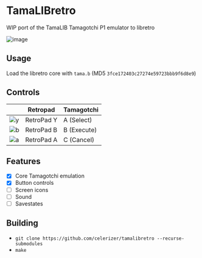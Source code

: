 # TamaLIBretro

WIP port of the TamaLIB Tamagotchi P1 emulator to libretro

![image](https://github.com/user-attachments/assets/c2170604-694e-4e3e-bf27-d2c72e4101e1)

## Usage
Load the libretro core with `tama.b` (MD5 `3fce172403c27274e59723bbb9f6d8e9`)

## Controls
| | Retropad | Tamagotchi |
|-|-|-|
| ![y](https://github.com/user-attachments/assets/4a18efa5-ab53-4617-bcb3-3da92f71b651) | RetroPad Y | A (Select) |
| ![b](https://github.com/user-attachments/assets/70fa7f03-51fe-4677-99a7-e757f4dcbcd1) | RetroPad B | B (Execute) |
| ![a](https://github.com/user-attachments/assets/2ba2ac0e-e122-4c39-844b-4c80833d5593) | RetroPad A | C (Cancel) |

## Features
- [x] Core Tamagotchi emulation
- [x] Button controls
- [ ] Screen icons
- [ ] Sound
- [ ] Savestates

## Building
* `git clone https://github.com/celerizer/tamalibretro --recurse-submodules`
* `make`
